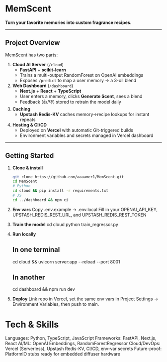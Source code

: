 # MemScent

**Turn your favorite memories into custom fragrance recipes.**

---

## Project Overview

MemScent has two parts:

1. **Cloud AI Server** (`/cloud`)  
   - **FastAPI** + **scikit-learn**  
   - Trains a multi-output RandomForest on OpenAI embeddings  
   - Exposes `/predict` to map a user memory → a 3-oil blend  
2. **Web Dashboard** (`/dashboard`)  
   - **Next.js** + **React** + **TypeScript**  
   - User enters a memory, clicks **Generate Scent**, sees a blend  
   - Feedback (👍/👎) stored to retrain the model daily  
3. **Caching**  
   - **Upstash Redis-KV** caches memory→recipe lookups for instant repeats  
4. **Hosting & CI/CD**  
   - Deployed on **Vercel** with automatic Git-triggered builds  
   - Environment variables and secrets managed in Vercel dashboard

---

## Getting Started

1. **Clone & install**  
   ```bash
   git clone https://github.com/aaaamer1/MemScent.git
   cd MemScent
   # Python
   cd cloud && pip install -r requirements.txt
   # JS
   cd ../dashboard && npm ci

   
2. **Env vars**
    Copy .env.example → .env.local
    Fill in your OPENAI_API_KEY, UPSTASH_REDIS_REST_URL, and UPSTASH_REDIS_REST_TOKEN


3. **Train the model**
    cd cloud
    python train_regressor.py

4. **Run locally**
    ## In one terminal
    cd cloud && uvicorn server:app --reload --port 8001
    ## In another
    cd dashboard && npm run dev

5. **Deploy**
    Link repo in Vercel, set the same env vars in Project Settings → Environment Variables, then push to main.


# Tech & Skills

Languages: Python, TypeScript, JavaScript
Frameworks: FastAPI, Next.js, React
AI/ML: OpenAI Embeddings, RandomForestRegressor
Cloud/DevOps: Vercel (Serverless), Upstash Redis-KV, CI/CD, env-var secrets
Future-proof: PlatformIO stubs ready for embedded diffuser hardware
